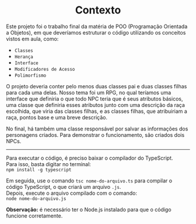 <h1 align="center">Contexto</h1>

<p>Este projeto foi o trabalho final da matéria de POO (Programação Orientada a Objetos), em que deveríamos estruturar o código utilizando os conceitos vistos em aula, como:</p>

* `Classes`
* `Herança`
* `Interface`
* `Modificadores de Acesso`
* `Polimorfismo`

<p>O projeto deveria conter pelo menos duas classes pai e duas classes filhas para cada uma delas. Nosso tema foi um RPG, no qual teríamos uma interface que definiria o que todo NPC teria que é seus atributos básicos, uma classe que definiria esses atributos junto com uma descrição da raça escolhida, que viria das classes filhas, e as classes filhas, que atribuiriam a raça, pontos base e uma breve descrição.</p>

<p>No final, há também uma classe responsável por salvar as informações dos personagens criados. Para demonstrar o funcionamento, são criados dois NPCs.</p>

-----------------------------------------------------------------------------------------------------------------------------------------------------------------------------------------------------------------

Para executar o código, é preciso baixar o compilador do TypeScript.  
Para isso, basta digitar no terminal:  
`npm install -g typescript`  

Em seguida, use o comando `tsc nome-do-arquivo.ts` para compilar o código TypeScript, o que criará um arquivo `.js`.  
Depois, execute o arquivo compilado com o comando:  
`node nome-do-arquivo.js`  

**Observação:** é necessário ter o Node.js instalado para que o código funcione corretamente.


